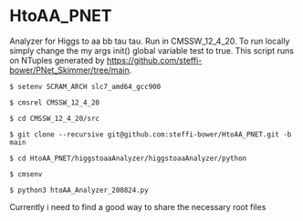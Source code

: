 # HtoAA_PNET
Analyzer for Higgs to aa bb tau tau. 
Run in CMSSW_12_4_20.
To run locally simply change the my args init() global variable test to true. This script runs on NTuples generated by https://github.com/steffi-bower/PNet_Skimmer/tree/main.


```
$ setenv SCRAM_ARCH slc7_amd64_gcc900 

$ cmsrel CMSSW_12_4_20

$ cd CMSSW_12_4_20/src

$ git clone --recursive git@github.com:steffi-bower/HtoAA_PNET.git -b main

$ cd HtoAA_PNET/higgstoaaAnalyzer/higgstoaaAnalyzer/python

$ cmsenv

$ python3 htoAA_Analyzer_200824.py
```
Currently i need to find a good way to share the necessary root files
